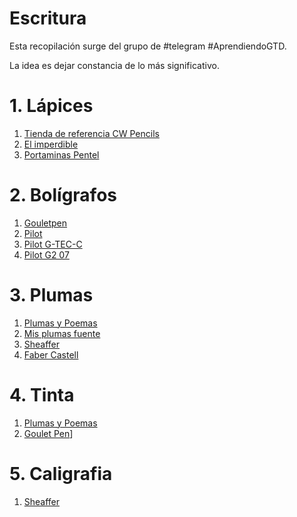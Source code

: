 # Escritura

Esta recopilación surge del grupo de #telegram #AprendiendoGTD.

La idea es dejar constancia de lo más significativo.

# 1. Lápices

1. [Tienda de referencia CW Pencils](https://cwpencils.com/)
2. [El imperdible](http://elimperdible.es/p2120/los-mejores-lapices/)
3. [Portaminas Pentel](http://www.pentel.com/store/catalogsearch/result/?q=PG1015&order=relevance&dir=desc)

# 2. Bolígrafos

1. [Gouletpen](https://www.gouletpens.com/)
2. [Pilot](http://www.pilotpen.com/)
3. [Pilot G-TEC-C](http://pilotpen.us/categories/gel-ink-pens/g-tec-c/)
4. [Pilot G2 07](http://pilotpen.us/categories/gel-ink-pens/)

# 3. Plumas

1. [Plumas y Poemas](https://plumasypoemas.wordpress.com/)
2. [Mis plumas fuente](https://misplumasfuente.wordpress.com/)
3. [Sheaffer](http://www.sheaffer.com/)
4. [Faber Castell](http://www.faber-castell.com/design/new-products/writink)

# 4. Tinta

1. [Plumas y Poemas](https://plumasypoemas.wordpress.com/las-tintas/)
2. [Goulet Pen](https://www.gouletpens.com/ink/c/11)]

# 5. Caligrafia

1. [Sheaffer](http://www.sheaffer.com/)
